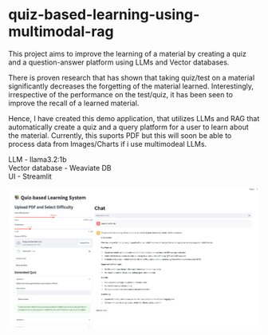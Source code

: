 # quiz-based-learning-using-multimodal-rag
This project aims to improve the learning of a material by creating a quiz and a question-answer platform using LLMs and Vector databases. 

There is proven research that has shown that taking quiz/test on a material significantly decreases the forgetting of the material learned. Interestingly, irrespective of the performance on the test/quiz, it has been seen to improve the recall of a learned material. 

Hence, I have created this demo application, that utilizes LLMs and RAG that automatically create a quiz and a query platform for a user to learn about the material. Currently, this suports PDF but this will soon be able to process data from Images/Charts if i use multimodeal LLMs. 

LLM -  llama3.2:1b    
Vector database - Weaviate DB    
UI - Streamlit   

![alt text](refs/images/image.png)